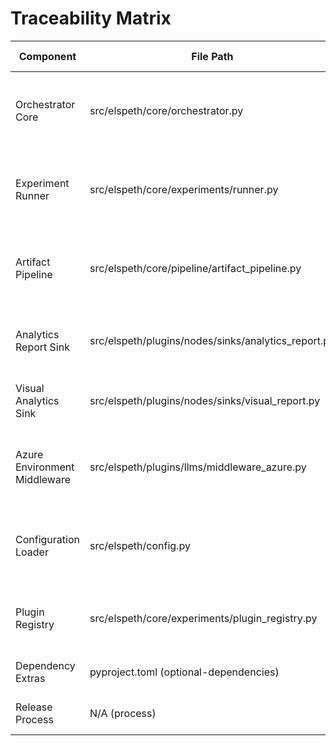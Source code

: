 # Traceability Matrix

| Component | File Path | Documentation Reference | Last Verified |
|-----------|-----------|------------------------|---------------|
| Orchestrator Core | src/elspeth/core/orchestrator.py | docs/architecture/architecture-overview.md (Update 2025-10-12: Orchestrator Core), docs/architecture/component-diagram.md (Update 2025-10-12: Orchestrator Core) | 2025-10-12 |
| Experiment Runner | src/elspeth/core/experiments/runner.py | docs/architecture/data-flow-diagrams.md (Update 2025-10-12: Runner Pipeline), docs/migration-guide.md (Added 2025-10-12 – Concurrency & Early-stop Parity Checklist) | 2025-10-12 |
| Artifact Pipeline | src/elspeth/core/pipeline/artifact_pipeline.py | docs/architecture/security-controls.md (Update 2025-10-12: Artifact Clearance), docs/architecture/component-diagram.md (Update 2025-10-12: Artifact Pipeline) | 2025-10-12 |
| Analytics Report Sink | src/elspeth/plugins/nodes/sinks/analytics_report.py | docs/architecture/architecture-overview.md (Update 2025-10-12: Early Stop and Baseline Analytics), docs/reporting-and-suite-management.md (Section 2) | 2025-10-12 |
| Visual Analytics Sink | src/elspeth/plugins/nodes/sinks/visual_report.py | docs/architecture/security-controls.md (Update 2025-10-12: Output Sanitisation), docs/examples/colour-animals.md | 2025-10-12 |
| Azure Environment Middleware | src/elspeth/plugins/llms/middleware_azure.py | docs/architecture/audit-logging.md (Update 2025-10-12: Azure Telemetry), docs/architecture/security-controls.md (Update 2025-10-12: Middleware Safeguards) | 2025-10-12 |
| Configuration Loader | src/elspeth/config.py | docs/architecture/configuration-security.md (Update 2025-10-12: Loader Safeguards), docs/architecture/architecture-overview.md (Configuration Loader bullet) | 2025-10-12 |
| Plugin Registry | src/elspeth/core/experiments/plugin_registry.py | docs/architecture/plugin-security-model.md (Update 2025-10-12: Registry Enforcement), docs/architecture/component-diagram.md (Plugin registries section) | 2025-10-12 |
| Dependency Extras | pyproject.toml (optional-dependencies) | docs/architecture/dependency-analysis.md (Optional Extras), README.md (Optional extras list) | 2025-10-12 |
| Release Process | N/A (process) | docs/release-checklist.md, docs/DOCUMENTATION_AUDIT_2025-10-12.md | 2025-10-12 |
